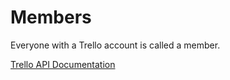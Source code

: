 # Members

Everyone with a Trello account is called a member.

[Trello API Documentation](https://developers.trello.com/reference#member)
